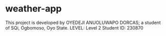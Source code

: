 # weather-app

This project is developed by OYEDEJI ANUOLUWAPO DORCAS; a student of SQi, Ogbomoso, Oyo State.
LEVEL: Level 2
Student ID: 230870